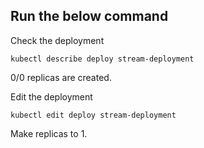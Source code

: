 ## Run the below command

Check the deployment
```
kubectl describe deploy stream-deployment
```

0/0 replicas are created.

Edit the deployment

```
kubectl edit deploy stream-deployment
```

Make replicas to 1.